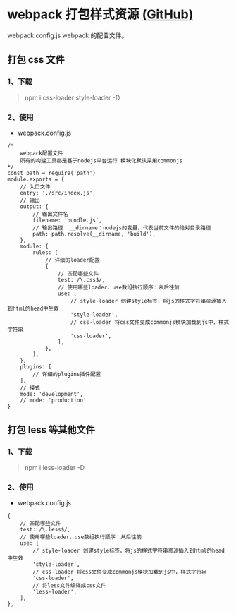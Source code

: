 # webpack 打包样式资源 [(GitHub)](https://github.com/GYQ-LQ/quinn-webpack-actual/tree/master/02-style_source)

webpack.config.js webpack 的配置文件。

## 打包 css 文件

### 1、下载

> npm i css-loader style-loader -D

### 2、使用

- webpack.config.js

```
/*
    webpack配置文件
    所有的构建工具都是基于nodejs平台运行 模块化默认采用commonjs
*/
const path = require('path')
module.exports = {
    // 入口文件
    entry: './src/index.js',
    // 输出
    output: {
        // 输出文件名
        filename: 'bundle.js',
        // 输出路径  __dirname：nodejs的变量，代表当前文件的绝对目录路径
        path: path.resolve(__dirname, 'build'),
    },
    module: {
        rules: [
            // 详细的loader配置
            {
                // 匹配哪些文件
                test: /\.css$/,
                // 使用哪些loader，use数组执行顺序：从后往前
                use: [
                    // style-loader 创建style标签，将js的样式字符串资源插入到html的head中生效
                    'style-loader',
                    // css-loader 将css文件变成commonjs模块加载到js中，样式字符串
                    'css-loader',
                ],
            },
        ],
    },
    plugins: [
        // 详细的plugins插件配置
    ],
    // 模式
    mode: 'development',
    // mode: 'production'
}
```

## 打包 less 等其他文件

### 1、下载

> npm i less-loader -D

### 2、使用

- webpack.config.js

```
{
    // 匹配哪些文件
    test: /\.less$/,
    // 使用哪些loader，use数组执行顺序：从后往前
    use: [
        // style-loader 创建style标签，将js的样式字符串资源插入到html的head中生效
        'style-loader',
        // css-loader 将css文件变成commonjs模块加载到js中，样式字符串
        'css-loader',
        // 将less文件编译成css文件
        'less-loader',
    ],
},
```
